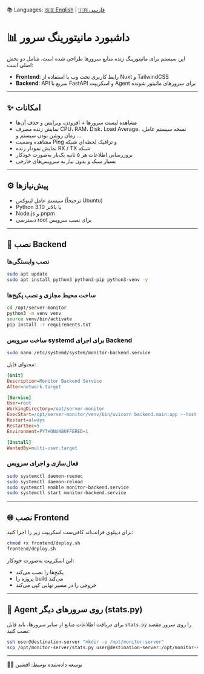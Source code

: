 📚 Languages: [🇬🇧 English](README.md) | [🇮🇷 فارسی](README.fa.md)
# 📊 داشبورد مانیتورینگ سرور

این سیستم برای مانیتورینگ زنده منابع سرورها طراحی شده است. شامل دو بخش اصلی است:

- **Frontend**: رابط کاربری تحت وب با استفاده از Nuxt و TailwindCSS
- **Backend**: API سریع با FastAPI و اسکریپت Agent برای سرورهای مانیتور شونده

---

## ✨ امکانات

- مشاهده لیست سرورها + افزودن، ویرایش و حذف آن‌ها
- نمایش زنده مصرف CPU، RAM، Disk، Load Average، نسخه سیستم عامل، زمان روشن بودن سیستم و ...
- مشاهده وضعیت Ping و ترافیک لحظه‌ای شبکه
- نمایش نمودار زنده RX / TX شبکه
- بروزرسانی اطلاعات هر ۵ ثانیه یک‌بار به‌صورت خودکار
- بسیار سبک و بدون نیاز به سرویس‌های خارجی

---

## ⚙️ پیش‌نیازها

- سیستم عامل لینوکس (ترجیحاً Ubuntu)
- Python 3.10 یا بالاتر
- Node.js و pnpm
- دسترسی root برای نصب سرویس

---

## 🧠 نصب Backend

### نصب وابستگی‌ها

```bash
sudo apt update
sudo apt install python3 python3-pip python3-venv -y
```

### ساخت محیط مجازی و نصب پکیج‌ها

```bash
cd /opt/server-monitor
python3 -m venv venv
source venv/bin/activate
pip install -r requirements.txt
```

### ساخت سرویس systemd برای اجرای Backend

```bash
sudo nano /etc/systemd/system/monitor-backend.service
```

محتوای فایل:

```ini
[Unit]
Description=Monitor Backend Service
After=network.target

[Service]
User=root
WorkingDirectory=/opt/server-monitor
ExecStart=/opt/server-monitor/venv/bin/uvicorn backend.main:app --host 0.0.0.0 --port 8042
Restart=always
RestartSec=5
Environment=PYTHONUNBUFFERED=1

[Install]
WantedBy=multi-user.target
```

### فعال‌سازی و اجرای سرویس

```bash
sudo systemctl daemon-reexec
sudo systemctl daemon-reload
sudo systemctl enable monitor-backend.service
sudo systemctl start monitor-backend.service
```

---

## 🌐 نصب Frontend

برای دیپلوی فرانت‌اند کافی‌ست اسکریپت زیر را اجرا کنید:

```bash
chmod +x frontend/deploy.sh
frontend/deploy.sh
```

این اسکریپت به‌صورت خودکار:
- پکیج‌ها را نصب می‌کند
- پروژه را build می‌کند
- خروجی را در مسیر نهایی کپی می‌کند

---

## 📡 Agent روی سرورهای دیگر (stats.py)

برای دریافت اطلاعات منابع از سایر سرورها، باید فایل `stats.py` را روی سرور مقصد نصب کنید:

```bash
ssh user@destination-server "mkdir -p /opt/monitor-server"
scp /opt/monitor-server/stats.py user@destination-server:/opt/monitor-server/stats.py
```


---

🧑‍💻 توسعه داده‌شده توسط: افشین
